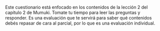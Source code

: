 Este cuestionario está enfocado en los contenidos de la lección 2 del capítulo 2 de Mumuki. Tomate tu tiempo para leer las preguntas y responder. Es una evaluación que te servirá para saber qué contenidos debés repasar de cara al parcial, por lo que es una evaluación individual.